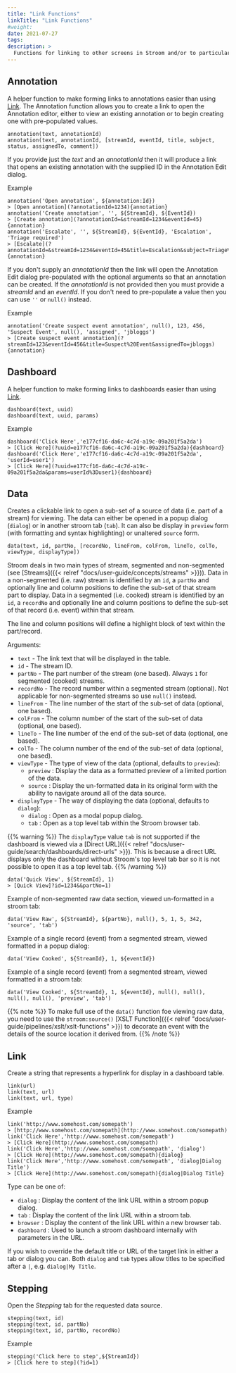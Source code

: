 ```yaml
---
title: "Link Functions"
linkTitle: "Link Functions"
#weight:
date: 2021-07-27
tags: 
description: >
  Functions for linking to other screens in Stroom and/or to particular sets of data.
---
```


## Annotation

A helper function to make forming links to annotations easier than using [Link](#link).
The Annotation function allows you to create a link to open the Annotation editor, either to view an existing annotation or to begin creating one with pre-populated values.

```clike
annotation(text, annotationId)
annotation(text, annotationId, [streamId, eventId, title, subject, status, assignedTo, comment])
```

If you provide just the _text_ and an _annotationId_ then it will produce a link that opens an existing annotation with the supplied ID in the Annotation Edit dialog.

Example

```clike
annotation('Open annotation', ${annotation:Id})
> [Open annotation](?annotationId=1234){annotation}
annotation('Create annotation', '', ${StreamId}, ${EventId})
> [Create annotation](?annotationId=&streamId=1234&eventId=45){annotation}
annotation('Escalate', '', ${StreamId}, ${EventId}, 'Escalation', 'Triage required')
> [Escalate](?annotationId=&streamId=1234&eventId=45&title=Escalation&subject=Triage%20required){annotation}
```

If you don't supply an _annotationId_ then the link will open the Annotation Edit dialog pre-populated with the optional arguments so that an annotation can be created.
If the _annotationId_ is not provided then you must provide a _streamId_ and an _eventId_.
If you don't need to pre-populate a value then you can use `''` or `null()` instead.

Example

```clike
annotation('Create suspect event annotation', null(), 123, 456, 'Suspect Event', null(), 'assigned', 'jbloggs')
> [Create suspect event annotation](?streamId=123&eventId=456&title=Suspect%20Event&assignedTo=jbloggs){annotation}
```


## Dashboard

A helper function to make forming links to dashboards easier than using [Link](#link).

```clike
dashboard(text, uuid)
dashboard(text, uuid, params)
```

Example

```clike
dashboard('Click Here','e177cf16-da6c-4c7d-a19c-09a201f5a2da')
> [Click Here](?uuid=e177cf16-da6c-4c7d-a19c-09a201f5a2da){dashboard}
dashboard('Click Here','e177cf16-da6c-4c7d-a19c-09a201f5a2da', 'userId=user1')
> [Click Here](?uuid=e177cf16-da6c-4c7d-a19c-09a201f5a2da&params=userId%3Duser1){dashboard}
```


## Data

Creates a clickable link to open a sub-set of a source of data (i.e. part of a stream) for viewing.
The data can either be opened in a popup dialog (`dialog`) or in another stroom tab (`tab`).
It can also be display in `preview` form (with formatting and syntax highlighting) or unaltered `source` form.

```clike
data(text, id, partNo, [recordNo, lineFrom, colFrom, lineTo, colTo, viewType, displayType])
```

Stroom deals in two main types of stream, segmented and non-segmented (see [Streams]({{< relref "docs/user-guide/concepts/streams" >}})).
Data in a non-segmented (i.e. raw) stream is identified by an `id`, a `partNo` and optionally line and column positions to define the sub-set of that stream part to display.
Data in a segmented (i.e. cooked) stream is identified by an `id`, a `recordNo` and optionally line and column positions to define the sub-set of that record (i.e. event) within that stream.

The line and column positions will define a highlight block of text within the part/record.

Arguments:

* `text` - The link text that will be displayed in the table.
* `id` - The stream ID.
* `partNo` - The part number of the stream (one based).
  Always `1` for segmented (cooked) streams.
* `recordNo` - The record number within a segmented stream (optional).
  Not applicable for non-segmented streams so use `null()` instead.
* `lineFrom` - The line number of the start of the sub-set of data (optional, one based).
* `colFrom` - The column number of the start of the sub-set of data (optional, one based).
* `lineTo` - The line number of the end of the sub-set of data (optional, one based).
* `colTo` - The column number of the end of the sub-set of data (optional, one based).
* `viewType` - The type of view of the data (optional, defaults to `preview`):
  * `preview` : Display the data as a formatted preview of a limited portion of the data.
  * `source` : Display the un-formatted data in its original form with the ability to navigate around all of the data source.
* `displayType` - The way of displaying the data (optional, defaults to `dialog`):
  * `dialog` : Open as a modal popup dialog.
  * `tab` : Open as a top level tab within the Stroom browser tab.

{{% warning %}}
The `displayType` value `tab` is not supported if the dashboard is viewed via a [Direct URL]({{< relref "docs/user-guide/search/dashboards/direct-urls" >}}).
This is because a direct URL displays only the dashboard without Stroom's top level tab bar so it is not possible to open it as a top level tab.
{{% /warning %}}

```clike
data('Quick View', ${StreamId}, 1)
> [Quick View]?id=1234&&partNo=1)
```

Example of non-segmented raw data section, viewed un-formatted in a stroom tab:

```clike
data('View Raw', ${StreamId}, ${partNo}, null(), 5, 1, 5, 342, 'source', 'tab')
```

Example of a single record (event) from a segmented stream, viewed formatted in a popup dialog:

```clike
data('View Cooked', ${StreamId}, 1, ${eventId})
```

Example of a single record (event) from a segmented stream, viewed formatted in a stroom tab:

```clike
data('View Cooked', ${StreamId}, 1, ${eventId}, null(), null(), null(), null(), 'preview', 'tab')
```

{{% note %}}
To make full use of the `data()` function foe viewing raw data, you need to use the `stroom:source()` [XSLT Function]({{< relref "docs/user-guide/pipelines/xslt/xslt-functions" >}}) to decorate an event with the details of the source location it derived from.
{{% /note %}}


## Link

Create a string that represents a hyperlink for display in a dashboard table.

```clike
link(url)
link(text, url)
link(text, url, type)
```

Example

```clike
link('http://www.somehost.com/somepath')
> [http://www.somehost.com/somepath](http://www.somehost.com/somepath)
link('Click Here','http://www.somehost.com/somepath')
> [Click Here](http://www.somehost.com/somepath)
link('Click Here','http://www.somehost.com/somepath', 'dialog')
> [Click Here](http://www.somehost.com/somepath){dialog}
link('Click Here','http://www.somehost.com/somepath', 'dialog|Dialog Title')
> [Click Here](http://www.somehost.com/somepath){dialog|Dialog Title}
```

Type can be one of:

* `dialog` : Display the content of the link URL within a stroom popup dialog.
* `tab` : Display the content of the link URL within a stroom tab.
* `browser` : Display the content of the link URL within a new browser tab.
* `dashboard` : Used to launch a stroom dashboard internally with parameters in the URL.

If you wish to override the default title or URL of the target link in either a tab or dialog you can. Both `dialog` and `tab` types allow titles to be specified after a `|`, e.g. `dialog|My Title`.


## Stepping

Open the _Stepping_ tab for the requested data source.

```clike
stepping(text, id)
stepping(text, id, partNo)
stepping(text, id, partNo, recordNo)
```

Example

```clike
stepping('Click here to step',${StreamId})
> [Click here to step](?id=1)
```
